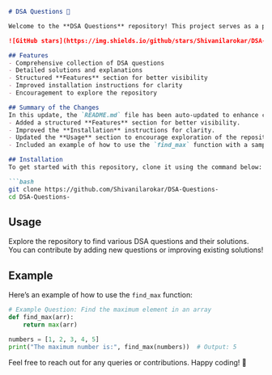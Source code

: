 ```markdown
# DSA Questions 🚀

Welcome to the **DSA Questions** repository! This project serves as a platform for developers and learners to practice and enhance their skills in Data Structures and Algorithms (DSA). This repository is designed to help you improve your understanding of various data structures and algorithms through a collection of questions and solutions.

![GitHub stars](https://img.shields.io/github/stars/Shivanilarokar/DSA-Questions-?style=social) ![Forks](https://img.shields.io/github/forks/Shivanilarokar/DSA-Questions-?style=social)

## Features
- Comprehensive collection of DSA questions
- Detailed solutions and explanations
- Structured **Features** section for better visibility
- Improved installation instructions for clarity
- Encouragement to explore the repository

## Summary of the Changes
In this update, the `README.md` file has been auto-updated to enhance clarity and structure:
- Added a structured **Features** section for better visibility.
- Improved the **Installation** instructions for clarity.
- Updated the **Usage** section to encourage exploration of the repository.
- Included an example of how to use the `find_max` function with a sample usage snippet.

## Installation
To get started with this repository, clone it using the command below:

```bash
git clone https://github.com/Shivanilarokar/DSA-Questions-
cd DSA-Questions-
```

## Usage
Explore the repository to find various DSA questions and their solutions. You can contribute by adding new questions or improving existing solutions!

## Example
Here’s an example of how to use the `find_max` function:

```python
# Example Question: Find the maximum element in an array
def find_max(arr):
    return max(arr)

numbers = [1, 2, 3, 4, 5]
print("The maximum number is:", find_max(numbers))  # Output: 5
```

Feel free to reach out for any queries or contributions. Happy coding! 🎉
```